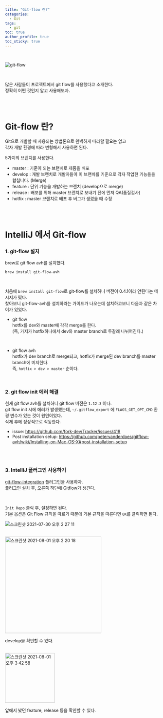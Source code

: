 ```yaml
---
title: "Git-flow 란?"  
categories:
  - Git
tags:
  - git 
toc: true
author_profile: true
toc_sticky: true
--- 
```


<br />     

![git-flow](https://user-images.githubusercontent.com/33855307/127602165-ac0ce9e1-fa18-46c0-8345-68e63865ef9e.png)

<br />   

많은 사람들이 프로젝트에서 git flow를 사용했다고 소개한다.      
정확히 어떤 것인지 알고 사용해보자.


<br />     
<br />         


# Git-flow 란?
Git으로 개발할 때 사용되는 방법론으로 완벽하게 따라할 필요는 없고     
각자 개발 환경에 따라 변형해서 사용하면 된다.

5가지의 브랜치를 사용한다.
* master : 기준이 되는 브랜치로 제품을 배포
* develop : 개발 브랜치로 개발자들이 이 브랜치를 기준으로 각자 작업한 기능들을 합칩니다. (Merge)
* feature : 단위 기능을 개발하는 브랜치 (develop으로 merge)
* release : 배포를 위해 master 브랜치로 보내기 전에 먼저 QA(품질검사)
* hotfix : master 브랜치로 배포 후 버그가 생겼을 때 수정

<br />         
<br />         

# IntelliJ 에서 Git-flow        

### 1. git-flow 설치      

brew로 git flow avh를 설치했다.
```
brew install git-flow-avh
```

<br />   


처음에 `brew install git-flow`로 git-flow를 설치하니 버전이 0.4.1이라 안된다는 메시지가 떴다.     
찾아보니 git-flow-avh를 설치하라는 가이드가 나오는데 설치하고보니 다음과 같은 차이가 있었다.      

* git flow     
hotfix를 dev와 master에 각각 merge를 한다.     
(즉, 가지가 hotfix하나에서 dev와 master branch로 두갈래 나뉘어진다.)     
<br />      
  
* git flow avh    
hotfix가 dev branch로 merge되고, hotfix가 merge된 dev branch를 master branch에 머지한다.      
즉, `hotfix > dev > master` 순이다.      
  

<br />   

### 2. git flow init 에러 해결    

현재 git flow avh를 설치하니 git flow 버전은 `1.12.3` 이다.       
git flow init 시에 에러가 발생했는데, `~/.gitflow_export` 에 `FLAGS_GET_OPT_CMD` 환경 변수가 있는 것이 원인이었다.       
삭제 후에 정상적으로 작동한다.       

* issue: <https://github.com/fork-dev/Tracker/issues/418>    
* Post installation setup: <https://github.com/petervanderdoes/gitflow-avh/wiki/Installing-on-Mac-OS-X#post-installation-setup>    


<br />      
<br />     

### 3. IntelliJ 플러그인 사용하기    

[git-flow-integration](https://plugins.jetbrains.com/plugin/7315-git-flow-integration) 플러그인을 사용하자.    
플러그인 설치 후, 오른쪽 하단에 Gitflow가 생긴다.        


<br />     

`Init Repo` 클릭 후, 설정하면 된다.      
기본 옵션은 Git Flow 규칙을 따르기 때문에 기본 규칙을 따른다면 `OK`를 클릭하면 된다.

![스크린샷 2021-07-30 오후 2 27 11](https://user-images.githubusercontent.com/33855307/127607349-377ccec5-b666-42fd-a674-688a77e2fbc6.png)


<br />    

<img width="316" alt="스크린샷 2021-08-01 오후 2 20 18" src="https://user-images.githubusercontent.com/33855307/127760133-f96e1642-07af-4794-a302-30d306c6f4b7.png">     

develop을 확인할 수 있다.  


<br />     


<img width="163" alt="스크린샷 2021-08-01 오후 3 42 58" src="https://user-images.githubusercontent.com/33855307/127761924-12982227-a618-4d18-b458-e95f9169be94.png">   

앞에서 봤던 feature, release 등을 확인할 수 있다.    

<br />  

